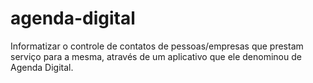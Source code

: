 # agenda-digital
Informatizar o controle de contatos de pessoas/empresas que prestam serviço para a mesma, através de um aplicativo que ele denominou de Agenda Digital.

